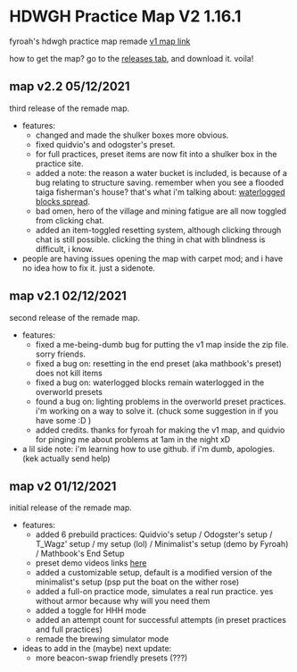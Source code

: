 # HDWGH Practice Map V2 1.16.1
fyroah's hdwgh practice map remade [v1 map link](https://www.mediafire.com/file/r94d6zxspfi5fpm/HDWGH_Practice.zip/file)

how to get the map? go to the [releases tab](https://github.com/acewhite1010/hdwgh-practice-v2-1.16.1/releases), and download it. voila!

## map v2.2 05/12/2021
  third release of the remade map.
  - features:
    - changed and made the shulker boxes more obvious.
    - fixed quidvio's and odogster's preset.
    - for full practices, preset items are now fit into a shulker box in the practice site.
    - added a note: the reason a water bucket is included, is because of a bug relating to structure saving. remember when you see a flooded taiga fisherman's house? that's what i'm talking about: [waterlogged blocks spread](https://bugs.mojang.com/browse/MC-127644).
    - bad omen, hero of the village and mining fatigue are all now toggled from clicking chat.
    - added an item-toggled resetting system, although clicking through chat is still possible. clicking the thing in chat with blindness is difficult, i know.
  - people are having issues opening the map with carpet mod; and i have no idea how to fix it. just a sidenote.

## map v2.1 02/12/2021
  second release of the remade map.
  - features:
    - fixed a me-being-dumb bug for putting the v1 map inside the zip file. sorry friends.
    - fixed a bug on: resetting in the end preset (aka mathbook's preset) does not kill items
    - fixed a bug on: waterlogged blocks remain waterlogged in the overworld presets
    - found a bug on: lighting problems in the overworld preset practices. i'm working on a way to solve it. (chuck some suggestion in if you have some :D )
    - added credits. thanks for fyroah for making the v1 map, and quidvio for pinging me about problems at 1am in the night xD
  - a lil side note: i'm learning how to use github. if i'm dumb, apologies. (kek actually send help)

## map v2 01/12/2021
  initial release of the remade map.
  - features:
    - added 6 prebuild practices: Quidvio's setup / Odogster's setup / T_Wagz' setup / my setup (lol) / Minimalist's setup (demo by Fyroah) / Mathbook's End Setup
    - preset demo videos links [here](https://www.youtube.com/playlist?list=PLyRH4ToGDU5k3TPYSou6vcuz3443eGBJ-)
    - added a customizable setup, default is a modified version of the minimalist's setup (psp put the boat on the wither rose)
    - added a full-on practice mode, simulates a real run practice. yes without armor because why will you need them
    - added a toggle for HHH mode
    - added an attempt count for successful attempts (in preset practices and full practices)
    - remade the brewing simulator mode
  - ideas to add in the (maybe) next update:
    - more beacon-swap friendly presets (???)

 

